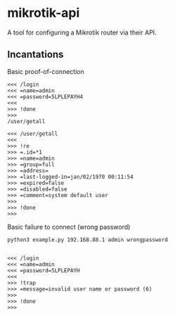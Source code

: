 # mikrotik-api

A tool for configuring a Mikrotik router via their API.

## Incantations

Basic proof-of-connection

```
<<< /login
<<< =name=admin
<<< =password=5LPLEPAYH4
<<< 
>>> !done
>>> 
/user/getall

<<< /user/getall
<<< 
>>> !re
>>> =.id=*1
>>> =name=admin
>>> =group=full
>>> =address=
>>> =last-logged-in=jan/02/1970 00:11:54
>>> =expired=false
>>> =disabled=false
>>> =comment=system default user
>>> 
>>> !done
>>> 
```


Basic failure to connect (wrong password)

```
python3 example.py 192.168.88.1 admin wrongpassword


<<< /login
<<< =name=admin
<<< =password=5LPLEPAYH
<<< 
>>> !trap
>>> =message=invalid user name or password (6)
>>> 
>>> !done
>>>
```
